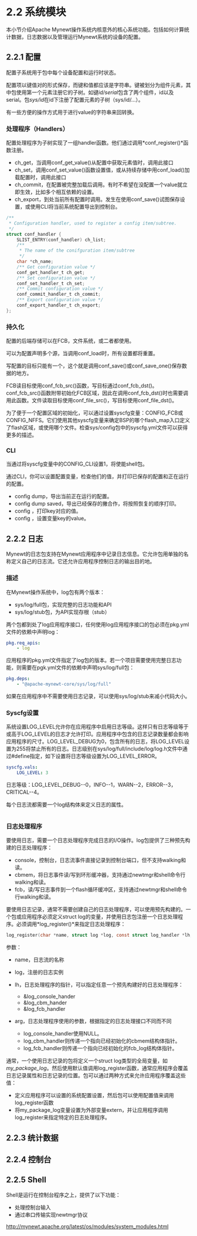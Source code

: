 # 2.2 系统模块

本小节介绍Apache Mynewt操作系统内核意外的核心系统功能。包括如何计算统计数据，日志数据以及管理运行Mynewt系统的设备的配置。

## 2.2.1 配置

配置子系统用于包中每个设备配置和运行时状态。

配置项以键值对的形式保存，而键和值都应该是字符串。键被划分为组件元素，其中包使用第一个元素注册它的子树。如键*id/serial*包含了两个组件，id以及serial。包*sys/id*在id下注册了配置元素的子树（sys/id/...）。

有一些方便的操作方式用于进行value的字符串来回转换。

### 处理程序（Handlers）

配置处理程序为子树实现了一组handler函数。他们通过调用*conf_register()*函数注册。

- ch_get，当调用conf_get_value()从配置中获取元素值时，调用此接口
- ch_set，调用conf_set_value()函数设置值，或从持续存储中用conf_load()加载配置时，调用此接口
- ch_commit，在配置被完整加载后调用。有时不希望在没配置一个value就立即生效，比如多个相互依赖的设置。
- ch_export，到处当前所有配置时调用。发生在使用conf_save()试图保存设置，或使用CLI将当前系统配置导出到控制台。

```c
/**
 * Configuration handler, used to register a config item/subtree.
 */
struct conf_handler {
    SLIST_ENTRY(conf_handler) ch_list;
    /**
     * The name of the conifguration item/subtree
     */
    char *ch_name;
    /** Get configuration value */
    conf_get_handler_t ch_get;
    /** Set configuration value */
    conf_set_handler_t ch_set;
    /** Commit configuration value */
    conf_commit_handler_t ch_commit;
    /** Export configuration value */
    conf_export_handler_t ch_export;
};
```

### 持久化

配置的后端存储可以在FCB，文件系统，或二者都使用。

可以为配置声明多个源，当调用conf_load时，所有设置都将重置。

写配置的目标只能有一个，这个就是调用conf_save()或conf_save_one()保存数据的地方。

FCB读目标使用conf_fcb_src()函数，写目标通过conf_fcb_dst()。conf_fcb_src()函数附带初始化FCB区域，因此在调用conf_fcb_dst()时也需要调用此函数。文件读取目标使用conf_file_src()，写目标使用conf_file_dst()。

为了便于一个配置区域的初始化，可以通过设置syscfg变量：CONFIG_FCB或CONFIG_NFFS。它们使用其他syscfg变量来确定BSP的哪个flash_map入口定义了flash区域，或使用哪个文件。检查sys/config包中的syscfg.yml文件可以获得更多的描述。

### CLI

当通过将syscfg变量中的CONFIG_CLI设置1，将使能shell包。

通过CLI，你可以设置配置变量，检查他们的值，并打印已保存的配置和正在运行的配置。

- config dump，导出当前正在运行的配置。
- config dump saved，导出已经保存的撇合作，将按照恢复的顺序打印。
- config <key>，打印key对应的值。
- config <key> <value>，设置变量key的value。



## 2.2.2 日志

Mynewt的日志包支持在Mynewt应用程序中记录日志信息。它允许包用单独的名称定义自己的日志流。它还允许应用程序控制日志的输出目的地。

### 描述

在Mynewt操作系统中，log包有两个版本：

- sys/log/full包，实现完整的日志功能和API
- sys/log/stub包，为API实现存根（stub）

两个包都到处了log应用程序接口，任何使用log应用程序接口的包必须在pkg.yml文件的依赖中声明log：

```yaml
pkg.req_apis:
	- log
```

应用程序的pkg.yml文件指定了log包的版本。若一个项目需要使用完整日志功能，则需要在pgk.yml文件的依赖中声明sys/log/full包：

```yaml
pkg.deps:
	- "@apache-mynewt-core/sys/log/full"
```

如果在应用程序中不需要使用日志记录，可以使用sys/log/stub来减小代码大小。

### Syscfg设置

系统设置LOG_LEVEL允许你在应用程序中启用日志等级。这样只有日志等级等于或高于LOG_LEVEL的日志才允许打印。应用程序中包含的日志记录数量都会影响应用程序的尺寸。LOG_LEVEL_DEBUG为0，包含所有的日志，将LOG_LEVEL设置为255将禁止所有的日志。日志级别在sys/log/full/include/log/log.h文件中通过#define指定，如下设置将日志等级设置为LOG_LEVEL_ERROR。

```yaml
syscfg.vals:
    LOG_LEVEL: 3
```

日志等级：LOG_LEVEL_DEBUG--0，INFO--1，WARN--2，ERROR--3，CRITICAL--4。

每个日志流都需要一个log结构体来定义日志的属性。

```c

```

### 日志处理程序

要使用日志，需要一个日志处理程序完成日志的I/O操作。log包提供了三种预先构建的日志处理程序：

- console，控制台，日志流事件直接记录到控制台端口，但不支持walking和读。
- cbmem，将日志事件读/写到环形缓冲器，支持通过newtmgr和shell命令行walking和读。
- fcb，读/写日志事件到一个flash循环缓冲区，支持通过newtmgr和shell命令行walking和读。

要使用日志记录，通常不需要创建自己的日志处理程序，可以使用预先构建的。一个包或应用程序必须定义struct log的变量，并使用日志包注册一个日志处理程序。必须调用*log_register()*来指定日志处理程序：

```c
log_register(char *name, struct log *log, const struct log_handler *lh, void *arg, uint8_t level)
```

参数：

- name，日志流的名称
- log，注册的日志实例
- lh，日志处理程序的指针，可以指定任意一个预先构建好的日志处理程序：
  - &log_console_hander
  - &log_cbm_hander
  - &log_fcb_handler

- arg，日志处理程序使用的参数，根据指定的日志处理接口不同而不同
  - log_console_handler使用NULL。
  - log_cbm_handler则传递一个指向已经初始化的cbmem结构体指针。
  - log_fcb_handler则传递一个指向已经初始化的fcb_log结构体指针。

通常，一个使用日志记录的包将定义一个struct log类型的全局变量，如*my_package_log*。然后使用默认值调用log_register函数，通常应用程序会覆盖日志记录属性和日志记录的位置。包可以通过两种方式来允许应用程序覆盖这些值：

- 定义应用程序可以设置的系统配置设置，然后包可以使用配置值来调用log_register函数
- 将my_package_log变量设置为外部变量extern，并让应用程序调用log_register来指定特定的日志处理程序。



## 2.2.3 统计数据



## 2.2.4 控制台



## 2.2.5 Shell

Shell是运行在控制台程序之上，提供了以下功能：

- 处理控制台输入
- 通过串口传输实现newtmgr协议





http://mynewt.apache.org/latest/os/modules/system_modules.html
